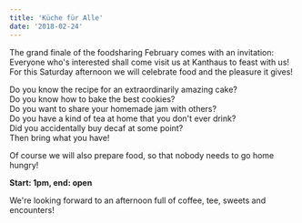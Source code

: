 ```yaml
---
title: 'Küche für Alle'
date: '2018-02-24'
---
```


The grand finale of the foodsharing February comes with an invitation: Everyone who's interested shall come visit us at Kanthaus to feast with us!  
For this Saturday afternoon we will celebrate food and the pleasure it gives!

Do you know the recipe for an extraordinarily amazing cake?  
Do you know how to bake the best cookies?  
Do you want to share your homemade jam with others?  
Do you have a kind of tea at home that you don't ever drink?  
Did you accidentally buy decaf at some point?  
Then bring what you have!

Of course we will also prepare food, so that nobody needs to go home hungry!

**Start: 1pm, end: open**

We're looking forward to an afternoon full of coffee, tee, sweets and encounters!
